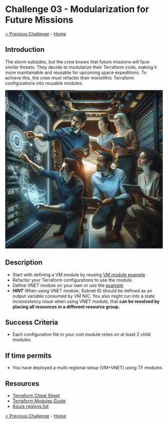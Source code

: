# Challenge 03 - Modularization for Future Missions

[< Previous Challenge](Challenge-02.md) - [Home](../README.md)

## Introduction

The storm subsides, but the crew knows that future missions will face similar threats. They decide to modularize their Terraform code, making it more maintainable and reusable for upcoming space expeditions.
To achieve this, the crew must refactor their monolithic Terraform configurations into reusable modules.

<img src="images/crew-module.png" width="512"/>

## Description

- Start with defining a VM module by reusing [VM module example](../files/modules/vm/)
- Refactor your Terraform configurations to use the module.
- Define VNET module on your own or use the [example](../files/modules/vnet/)
- ***HINT*** When using VNET module, Subnet ID should be defined as an output variable consumed by VM NIC. You also might run into a state inconsistency issue when using VNET module, that **can be resolved by placing all resources in a different resource group.**

## Success Criteria

- Each configuration file in your root module relies on at least 2 child modules.

## If time permits

- You have deployed a multi-regional setup (VM+VNET) using TF modules

## Resources

- [Terraform Cheat Sheet](https://spacelift.io/blog/terraform-commands-cheat-sheet)
- [Terraform Modules Guide](https://www.env0.com/blog/terraform-modules)
- [Azure regions list](https://gist.github.com/ausfestivus/04e55c7d80229069bf3bc75870630ec8)


[< Previous Challenge](Challenge-02.md) - [Home](../README.md)
